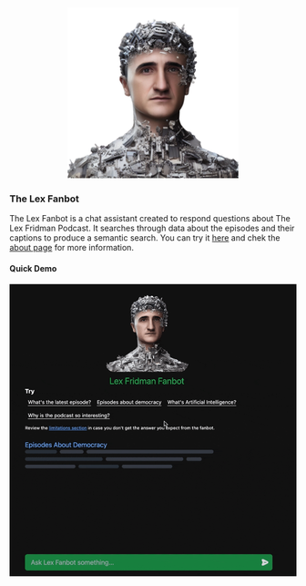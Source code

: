 <p align="center">
  <img src="./public/fanbot.png" width="300"/>
</p>

### The Lex Fanbot

The Lex Fanbot is a chat assistant created to respond questions about The Lex Fridman Podcast.
It searches through data about the episodes and their captions to produce a semantic search.
You can try it [here](https://lexfanbot.netlify.app/) and chek the [about page](https://lexfanbot.netlify.app/about.html) for more information.

#### Quick Demo

![Demo Fanbot](./public/demo-fanbot.gif "searching about democracy")
